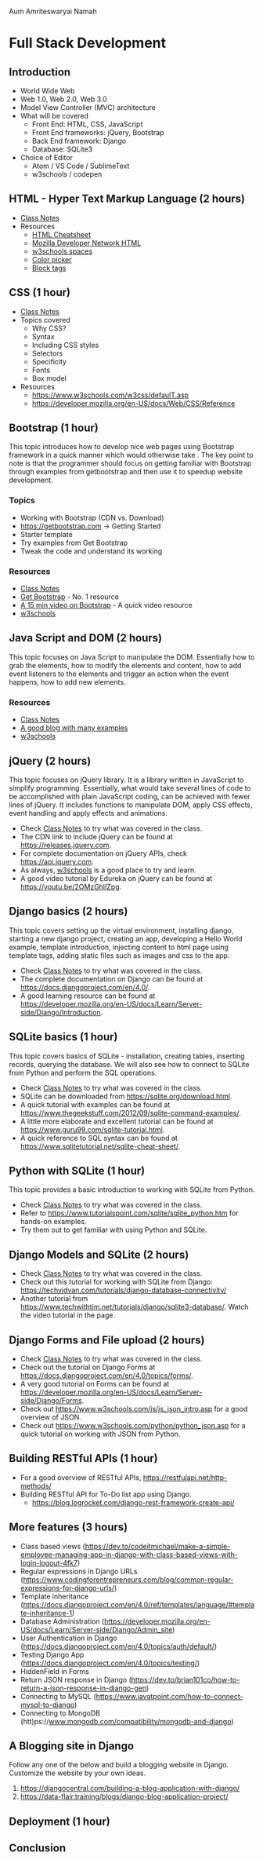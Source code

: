 Aum Amriteswaryai Namah

# Full Stack Development

## Introduction
* World Wide Web
* Web 1.0, Web 2.0, Web 3.0
* Model View Controller (MVC) architecture
* What will be covered
  - Front End: HTML, CSS, JavaScript
  - Front End frameworks: jQuery, Bootstrap
  - Back End framework: Django
  - Database: SQLite3
* Choice of Editor
  - Atom / VS Code / SublimeText
  - w3schools / codepen
  
## HTML - Hyper Text Markup Language (2 hours)

* [Class Notes](01_HTML.md)
* Resources
  - [HTML Cheatsheet](https://htmlcheatsheet.com/)
  - [Mozilla Developer Network HTML](https://developer.mozilla.org/en-US/docs/Web/HTML)
  - [w3schools spaces](https://spaces.w3schools.com/)
  - [Color picker](https://www.w3schools.com/colors/colors_picker.asp)
  - [Block tags](https://softcodeon.com/tutorials/10-alternatives-to-the-div-html-tag.htm)

## CSS (1 hour)
* [Class Notes](02_CSS.md)
* Topics covered
  * Why CSS?
  * Syntax
  * Including CSS styles
  * Selectors
  * Specificity
  * Fonts
  * Box model
* Resources
  * https://www.w3schools.com/w3css/defaulT.asp
  * https://developer.mozilla.org/en-US/docs/Web/CSS/Reference

## Bootstrap (1 hour)
This topic introduces how to develop nice web pages using Bootstrap framework in a quick manner which would otherwise take . The key point to note is that the programmer should focus on getting familiar with Bootstrap through examples from getbootstrap and then use it to speedup website development.

### Topics
* Working with Bootstrap (CDN vs. Download)
* https://getbootstrap.com -> Getting Started
* Starter template
* Try examples from Get Bootstrap
* Tweak the code and understand its working

### Resources
* [Class Notes](03_Bootstrap.md)
* [Get Bootstrap](https://getbootstrap.com/) - No. 1 resource
* [A 15 min video on Bootstrap](https://www.youtube.com/watch?v=dtTWD0ystG0) - A quick video resource
* [w3schools](https://www.w3schools.com/bootstrap5/index.php)


## Java Script and DOM (2 hours)
This topic focuses on Java Script to manipulate the DOM. Essentially how to grab the elements, how to modify the elements and content, how to add event listeners to the elements and trigger an action when the event happens, how to add new elements. 

### Resources
* [Class Notes](04_DOM_JS.md)
* [A good blog with many examples](https://www.toolsqa.com/javascript/dom-in-javascript/)
* [w3schools](https://www.w3schools.com/js/js_htmldom.asp)

## jQuery (2 hours)
This topic focuses on jQuery library. It is a library written in JavaScript to simplify programming. Essentially, what would take several lines of code to be accomplished with plain JavaScript coding, can be achieved with fewer lines of jQuery. It includes functions to manipulate DOM, apply CSS effects, event handling and apply effects and animations.

* Check [Class Notes](05_jQuery.md) to try what was covered in the class.
* The CDN link to include jQuery can be found at https://releases.jquery.com.
* For complete documentation on jQuery APIs, check https://api.jquery.com.
* As always, [w3schools](https://www.w3schools.com/jquery/default.asp) is a good place to try and learn.
* A good video tutorial by Edureka on jQuery can be found at https://youtu.be/2OMzGhlIZpg.

## Django basics (2 hours)
This topic covers setting up the virtual environment, installing django, starting a new django project, creating an app, developing a Hello World example,  template introduction, injecting content to html page using template tags, adding static files such as images and css to the app.

* Check [Class Notes](06_Django_basics.md) to try what was covered in the class.
* The complete documentation on Django can be found at https://docs.djangoproject.com/en/4.0/.
* A good learning resource can be found at https://developer.mozilla.org/en-US/docs/Learn/Server-side/Django/Introduction.

## SQLite basics (1 hour)
This topic covers basics of SQLite - installation, creating tables, inserting records, querying the database. We will also see how to connect to SQLite from Python and perform the SQL operations.

* Check [Class Notes](07_SQLite_basics.md) to try what was covered in the class.
* SQLite can be downloaded from https://sqlite.org/download.html.
* A quick tutorial with examples can be found at https://www.thegeekstuff.com/2012/09/sqlite-command-examples/.
* A little more elaborate and excellent tutorial can be found at https://www.guru99.com/sqlite-tutorial.html. 
* A quick reference to SQL syntax can be found at https://www.sqlitetutorial.net/sqlite-cheat-sheet/.

## Python with SQLite (1 hour)
This topic provides a basic introduction to working with SQLite from Python.

* Check [Class Notes](08_Python_SQLite.md) to try what was covered in the class.
* Refer to https://www.tutorialspoint.com/sqlite/sqlite_python.htm for hands-on examples. 
* Try them out to get familiar with using Python and SQLite.

## Django Models and SQLite (2 hours)

* Check [Class Notes](09_Django_SQLite.md) to try what was covered in the class.
* Check out this tutorial for working with SQLite from Django: https://techvidvan.com/tutorials/django-database-connectivity/
* Another tutorial from https://www.techwithtim.net/tutorials/django/sqlite3-database/. Watch the video tutorial in the page.

## Django Forms and File upload (2 hours)

* Check [Class Notes](10_Django_Forms.md) to try what was covered in the class.
* Check out the tutorial on Django Forms at https://docs.djangoproject.com/en/4.0/topics/forms/.
* A very good tutorial on Forms can be found at https://developer.mozilla.org/en-US/docs/Learn/Server-side/Django/Forms.
* Check out https://www.w3schools.com/js/js_json_intro.asp for a good overview of JSON.
* Check out https://www.w3schools.com/python/python_json.asp for a quick tutorial on working with JSON from Python.

## Building RESTful APIs (1 hour)

* For a good overview of RESTful APIs, https://restfulapi.net/http-methods/
* Building RESTful API for To-Do list app using Django. 
  * https://blog.logrocket.com/django-rest-framework-create-api/

## More features (3 hours)

* Class based views (https://dev.to/codeitmichael/make-a-simple-employee-managing-app-in-django-with-class-based-views-with-login-logout-4fk7)
* Regular expressions in Django URLs (https://www.codingforentrepreneurs.com/blog/common-regular-expressions-for-django-urls/)
* Template inheritance (https://docs.djangoproject.com/en/4.0/ref/templates/language/#template-inheritance-1)
* Database Administration (https://developer.mozilla.org/en-US/docs/Learn/Server-side/Django/Admin_site)
* User Authentication in Django (https://docs.djangoproject.com/en/4.0/topics/auth/default/)
* Testing Django App (https://docs.djangoproject.com/en/4.0/topics/testing/)
* HiddenField in Forms
* Return JSON response in Django (https://dev.to/brian101co/how-to-return-a-json-response-in-django-gen)
* Connecting to MySQL (https://www.javatpoint.com/how-to-connect-mysql-to-django)
* Connecting to MongoDB (htt)ps://www.mongodb.com/compatibility/mongodb-and-django)

## A Blogging site in Django

Follow any one of the below and build a blogging website in Django. Customize the website by your own ideas.

1. https://djangocentral.com/building-a-blog-application-with-django/
2. https://data-flair.training/blogs/django-blog-application-project/

## Deployment (1 hour)


## Conclusion
